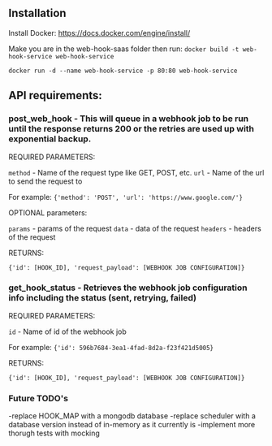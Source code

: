 ## Installation
Install Docker: https://docs.docker.com/engine/install/

Make you are in the web-hook-saas folder then run: 
`docker build -t web-hook-service web-hook-service`

`docker run -d --name web-hook-service -p 80:80 web-hook-service`

## API requirements:

### post_web_hook - This will queue in a webhook job to be run until the response returns 200 or the retries are used up with exponential backup.

REQUIRED PARAMETERS:

`method` - Name of the request type like GET, POST, etc.
`url` - Name of the url to send the request to 

For example: `{'method': 'POST', 'url': 'https://www.google.com/'}`

OPTIONAL parameters:

`params` - params of the request
`data` - data of the request
`headers` - headers of the request

RETURNS:

`{'id': [HOOK_ID], 'request_payload': [WEBHOOK JOB CONFIGURATION]}`

### get_hook_status - Retrieves the webhook job configuration info including the status (sent, retrying, failed)

REQUIRED PARAMETERS:

`id` - Name of id of the webhook job 

For example: `{'id': 596b7684-3ea1-4fad-8d2a-f23f421d5005}`

RETURNS:

`{'id': [HOOK_ID], 'request_payload': [WEBHOOK JOB CONFIGURATION]}`

### Future TODO's

-replace HOOK_MAP with a mongodb database
-replace scheduler with a database version instead of in-memory as it currently is
-implement more thorugh tests with mocking